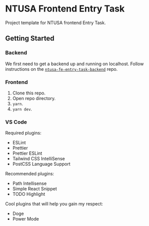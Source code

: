 # NTUSA Frontend Entry Task

Project template for NTUSA frontend Entry Task.

## Getting Started

### Backend

We first need to get a backend up and running on localhost. Follow instructions on the [`ntusa-fe-entry-task-backend`](https://gitlab.com/ntu-sa/ntusa-website/ntusa-fe-entry-task-backend) repo.

### Frontend

1. Clone this repo.
2. Open repo directory.
3. `yarn`.
4. `yarn dev`.

### VS Code

Required plugins:

- ESLint
- Prettier
- Prettier ESLint
- Tailwind CSS IntelliSense
- PostCSS Language Support

Recommended plugins:

- Path Intellisense
- Simple React Snippet
- TODO Highlight

Cool plugins that will help you gain my respect:

- Doge
- Power Mode
